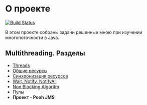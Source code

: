 # О проекте
[![Build Status](https://travis-ci.org/ReyBos/job4j_design.svg?branch=master)](https://travis-ci.org/ReyBos/job4j_threads) &nbsp;&nbsp;
<!-- [![codecov](https://codecov.io/gh/ReyBos/job4j_threads/branch/master/graph/badge.svg?token=6MP39YUB6H)](https://codecov.io/gh/ReyBos/job4j_threads) -->

<p>В этом проекте собраны задачи решенные мною при изучении многопоточности в Java. </p>
<h2>Multithreading. Разделы</h2>
<ul>
  <li><a href="https://github.com/ReyBos/job4j_threads/tree/master/src/main/java/ru/job4j/concurrent">Threads</a></li>
  <li><a href="https://github.com/ReyBos/job4j_threads/tree/master/src/main/java/ru/job4j/common/resources">Общие ресурсы</a></li>
  <li><a href="https://github.com/ReyBos/job4j_threads/tree/master/src/main/java/ru/job4j/synch">Синхронизация ресурсов</a></li>
  <li><a href="https://github.com/ReyBos/job4j_threads/tree/master/src/main/java/ru/job4j/wait">Wait, Notify, NotifyAll</a></li>
  <li><a href="https://github.com/ReyBos/job4j_threads/tree/master/src/main/java/ru/job4j/non/blocking">Non Blocking Algoritm</a></li>
  <li><a >Пулы</a></li>
  <li><strong><a >Проект - Pooh JMS</a></strong></li>
</ul>
